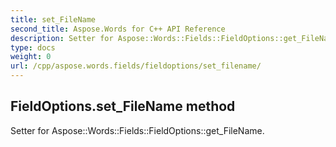 ```yaml
---
title: set_FileName
second_title: Aspose.Words for C++ API Reference
description: Setter for Aspose::Words::Fields::FieldOptions::get_FileName. 
type: docs
weight: 0
url: /cpp/aspose.words.fields/fieldoptions/set_filename/
---
```

## FieldOptions.set_FileName method


Setter for Aspose::Words::Fields::FieldOptions::get_FileName. 

